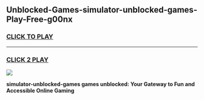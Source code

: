 
## Unblocked-Games-simulator-unblocked-games-Play-Free-g00nx
<h3>
<a href="https://premium76.site?title=simulator-unblocked-games&ref=09A">CLICK TO PLAY</a></h3>
<hr>

<h3>
<a href="https://premium76.site?title=simulator-unblocked-games&ref=09A">CLICK 2 PLAY</a>
  
</h3>

<a href="https://premium76.site?title=simulator-unblocked-games&ref=09A"><img src="https://clearcache.store/games.png"></a>


**simulator-unblocked-games games unblocked: Your Gateway to Fun and Accessible Online Gaming**
